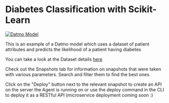 # Diabetes Classification with Scikit-Learn

[![Datmo Model](https://beta.datmo.io/shabazp/diabetes-classification/badge.svg)](http://beta.datmo.io/shabazp/diabetes-classification)

This is an example of a Datmo model which uses a dataset of patient attributes and predicts the likelihood of a patient having diabetes

You can take a look at the Dataset details [here](http://scikit-learn.org/stable/datasets/index.html#datasets) 

Check out the Snapshots tab for information on snapshots that were taken with various parameters. Search and filter them to find the best ones. 

Click on the "Deploy" button next to the relevant snapshot to create an API on the server the Agent is running on or use the deploy command in the CLI to deploy it as a RESTful API (microservice deployment coming soon :)
